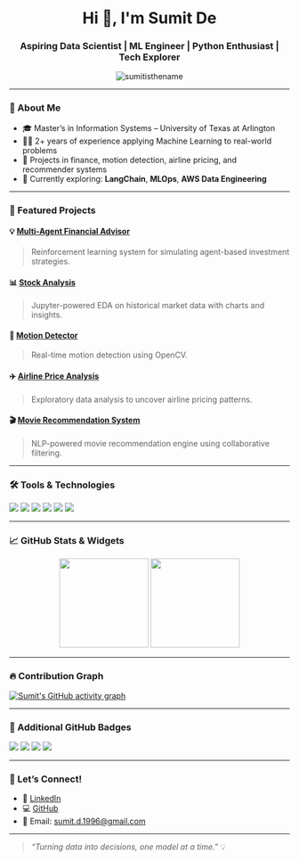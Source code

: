 <h1 align="center">Hi 👋, I'm Sumit De</h1>
<h3 align="center">Aspiring Data Scientist | ML Engineer | Python Enthusiast | Tech Explorer</h3>

<p align="center">
  <img src="https://komarev.com/ghpvc/?username=sumitisthename&label=Profile%20views&color=0e75b6&style=flat" alt="sumitisthename" />
</p>

---

### 🚀 About Me

- 🎓 Master’s in Information Systems – University of Texas at Arlington  
- 👨‍💻 2+ years of experience applying Machine Learning to real-world problems  
- 💼 Projects in finance, motion detection, airline pricing, and recommender systems  
- 🌱 Currently exploring: **LangChain**, **MLOps**, **AWS Data Engineering**

---

### 📂 Featured Projects

#### 💡 [Multi-Agent Financial Advisor](https://github.com/sumitisthename/Multi-Agent-FinancialAdvisor)
> Reinforcement learning system for simulating agent-based investment strategies.

#### 📊 [Stock Analysis](https://github.com/sumitisthename/Stock-Analysis)
> Jupyter-powered EDA on historical market data with charts and insights.

#### 🧠 [Motion Detector](https://github.com/sumitisthename/Motion-Detector)
> Real-time motion detection using OpenCV.

#### ✈️ [Airline Price Analysis](https://github.com/sumitisthename/Data-Analysis-of-Airline-Prices)
> Exploratory data analysis to uncover airline pricing patterns.

#### 🎬 [Movie Recommendation System](https://github.com/sumitisthename/Movie-Recommendation)
> NLP-powered movie recommendation engine using collaborative filtering.

---

### 🛠️ Tools & Technologies

<p>
  <img src="https://img.shields.io/badge/Python-3776AB?style=for-the-badge&logo=python&logoColor=white"/>
  <img src="https://img.shields.io/badge/SQL-4479A1?style=for-the-badge&logo=postgresql&logoColor=white"/>
  <img src="https://img.shields.io/badge/AWS-FF9900?style=for-the-badge&logo=amazonaws&logoColor=white"/>
  <img src="https://img.shields.io/badge/Git-F05032?style=for-the-badge&logo=git&logoColor=white"/>
  <img src="https://img.shields.io/badge/Streamlit-FF4B4B?style=for-the-badge&logo=streamlit&logoColor=white"/>
  <img src="https://img.shields.io/badge/Jupyter-F37626?style=for-the-badge&logo=jupyter&logoColor=white"/>
</p>

---

### 📈 GitHub Stats & Widgets

<p align="center">
  <img src="https://github-readme-stats.vercel.app/api?username=sumitisthename&show_icons=true&count_private=true&theme=default" height="160" />
  <img src="https://github-readme-stats.vercel.app/api/top-langs/?username=sumitisthename&layout=compact&theme=default" height="160" />
</p>

---

### 🔥 Contribution Graph

[![Sumit's GitHub activity graph](https://github-readme-activity-graph.vercel.app/graph?username=sumitisthename&theme=github-light)](https://github.com/Ashutosh00710/github-readme-activity-graph)

---

### 🧩 Additional GitHub Badges

<p>
  <img src="https://img.shields.io/badge/Machine%20Learning-%23563D7C.svg?&style=for-the-badge&logo=scikit-learn&logoColor=white"/>
  <img src="https://img.shields.io/badge/Data%20Science-%23009688.svg?&style=for-the-badge&logo=anaconda&logoColor=white"/>
  <img src="https://img.shields.io/badge/Visualization-Matplotlib-orange?style=for-the-badge&logo=plotly&logoColor=white"/>
  <img src="https://img.shields.io/badge/Cloud-AWS-yellow?style=for-the-badge&logo=amazonaws&logoColor=black"/>
</p>

---

### 🤝 Let’s Connect!

- 🔗 [LinkedIn](https://www.linkedin.com/in/sumit210)
- 💻 [GitHub](https://github.com/sumitisthename)
- 📧 Email: sumit.d.1996@gmail.com

---

> _“Turning data into decisions, one model at a time.”_ 💡
